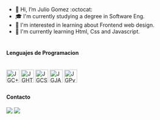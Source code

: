 - 👋 Hi, I’m Julio Gomez :octocat:
- :mortar_board: I'm currently studying a degree in Software Eng.
- 👀 I'm interested in learning about Frontend web design.
- 🌱 I'm currently learning Html, Css and Javascript.

<!---
GomJulio12/GomJulio12 is a ✨ special ✨ repository because its `README.md` (this file) appears on your GitHub profile.
You can click the Preview link to take a look at your changes.
--->
# 
#### Lenguajes de Programacion
<div style = "Display: Online_Block"><br>
  <img align = "center" alt = "JGC++" height = "34" width "37" src="https://cdn.jsdelivr.net/gh/devicons/devicon/icons/cplusplus/cplusplus-original.svg" />
  <img align = "center" alt = "JGHTML" height = "34" width "37" src="https://cdn.jsdelivr.net/gh/devicons/devicon/icons/html5/html5-original-wordmark.svg" />
  <img align = "center" alt = "JGCSS" height = "34" width "37" src="https://cdn.jsdelivr.net/gh/devicons/devicon/icons/css3/css3-original-wordmark.svg" />
  <img align = "center" alt = "JGJAVA" height = "34" width "37" src="https://cdn.jsdelivr.net/gh/devicons/devicon/icons/java/java-original.svg" />
  <img align = "center" alt = "JGPython" height = "34" width "37" src="https://cdn.jsdelivr.net/gh/devicons/devicon/icons/python/python-original.svg" /> 
</div>

## 
#### Contacto
<div>
  <a href = "https://www.facebook.com/profile.php?id=100013374378408" target ="_blank"><img src = "https://img.shields.io/badge/Facebook-1877F2?style=for-the-badge&logo=facebook&logoColor=white" target ="_blank"></a>
  <a href = "mailto:gom_julio12@outlook.com" target ="_blank"><img src = "https://img.shields.io/badge/Microsoft_Outlook-0078D4?style=for-the-badge&logo=microsoft-outlook&logoColor=white" target ="_blank"></a>


</div>


